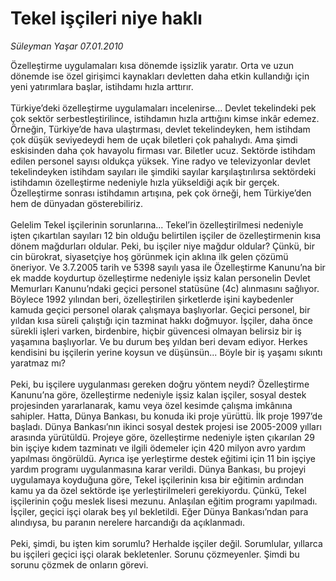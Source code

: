# Tekel işçileri niye haklı

*Süleyman Yaşar 07.01.2010*

<div class="taraf_structure_2col_1zq">
<div class="margen_n">



 <p>Özelleştirme uygulamaları kısa dönemde işsizlik yaratır. Orta ve uzun dönemde ise özel girişimci kaynakları devletten daha etkin kullandığı için yeni yatırımlara başlar, istihdamı hızla arttırır. <br/><br/>Türkiye’deki özelleştirme uygulamaları incelenirse... Devlet tekelindeki pek çok sektör serbestleştirilince, istihdamın hızla arttığını kimse inkâr edemez. Örneğin, Türkiye’de hava ulaştırması, devlet tekelindeyken, hem istihdam çok düşük seviyedeydi hem de uçak biletleri çok pahalıydı. Ama şimdi eskisinden daha çok havayolu firması var. Biletler ucuz. Sektörde istihdam edilen personel sayısı oldukça yüksek. Yine radyo ve televizyonlar devlet tekelindeyken istihdam sayıları ile şimdiki sayılar karşılaştırılırsa sektördeki istihdamın özelleştirme nedeniyle hızla yükseldiği açık bir gerçek. Özelleştirme sonrası istihdamın artışına, pek çok örneği, hem Türkiye’den hem de dünyadan gösterebiliriz. <br/><br/>Gelelim Tekel işçilerinin sorunlarına... Tekel’in özelleştirilmesi nedeniyle işten çıkartılan sayıları 12 bin olduğu belirtilen işçiler de özelleştirmenin kısa dönem mağdurları oldular. Peki, bu işçiler niye mağdur oldular? Çünkü, bir cin bürokrat, siyasetçiye hoş görünmek için aklına ilk gelen çözümü öneriyor. Ve 3.7.2005 tarih ve 5398 sayılı yasa ile Özelleştirme Kanunu’na bir ek madde koydurtup özelleştirme nedeniyle işsiz kalan personelin Devlet Memurları Kanunu’ndaki geçici personel statüsüne (4c) alınmasını sağlıyor. Böylece 1992 yılından beri, özelleştirilen şirketlerde işini kaybedenler kamuda geçici personel olarak çalışmaya başlıyorlar. Geçici personel, bir yıldan kısa süreli çalıştığı için tazminat hakkı doğmuyor. İşçiler, daha önce sürekli işleri varken, birdenbire, hiçbir güvencesi olmayan belirsiz bir iş yaşamına başlıyorlar. Ve bu durum beş yıldan beri devam ediyor. Herkes kendisini bu işçilerin yerine koysun ve düşünsün... Böyle bir iş yaşamı sıkıntı yaratmaz mı? <br/><br/>Peki, bu işçilere uygulanması gereken doğru yöntem neydi? Özelleştirme Kanunu’na göre, özelleştirme nedeniyle işsiz kalan işçiler, sosyal destek projesinden yararlanarak, kamu veya özel kesimde çalışma imkânına sahipler. Hatta, Dünya Bankası, bu konuda iki proje yürüttü. İlk proje 1997’de başladı. Dünya Bankası’nın ikinci sosyal destek projesi ise 2005-2009 yılları arasında yürütüldü. Projeye göre, özelleştirme nedeniyle işten çıkarılan 29 bin işçiye kıdem tazminatı ve ilgili ödemeler için 420 milyon avro yardım yapılması öngörüldü. Ayrıca işe yerleştirme destek eğitimi için 11 bin işçiye yardım programı uygulanmasına karar verildi. Dünya Bankası, bu projeyi uygulamaya koyduğuna göre, Tekel işçilerinin kısa bir eğitimin ardından kamu ya da özel sektörde işe yerleştirilmeleri gerekiyordu. Çünkü, Tekel işçilerinin çoğu meslek lisesi mezunu. Anlaşılan eğitim programı yapılmadı. İşçiler, geçici işçi olarak beş yıl bekletildi. Eğer Dünya Bankası’ndan para alındıysa, bu paranın nerelere harcandığı da açıklanmadı. <br/><br/>Peki, şimdi, bu işten kim sorumlu? Herhalde işçiler değil. Sorumlular, yıllarca bu işçileri geçici işçi olarak bekletenler. Sorunu çözmeyenler. Şimdi bu sorunu çözmek de onların görevi.</p>
<br/>
<br/>
<br/>



<br/>


<div id="taraf_not">
</div>

</div>


</div>
